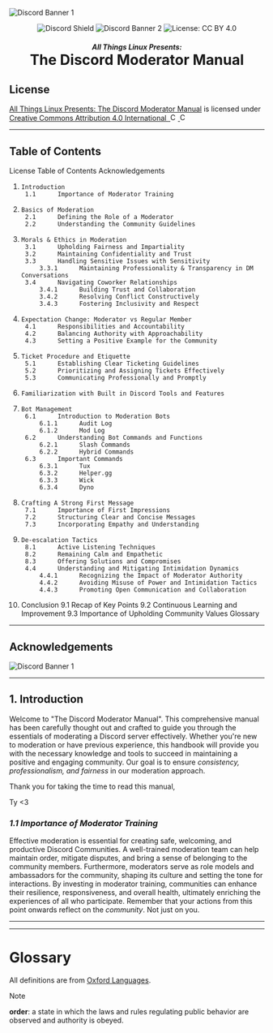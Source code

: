 ![Discord Banner 1](https://i.imgur.com/6kxPNlG.png)
<p align="center" style="margin: 8px 0px 0px 0px">
  <img src="https://discordapp.com/api/guilds/1172245377395728464/widget.png?style=shield" alt="Discord Shield">
  <img src="https://dcbadge.vercel.app/api/server/linux?style=flat&theme=clean" alt="Discord Banner 2">
  <img src="https://img.shields.io/badge/License-CC%20BY%204.0-lightgrey.svg" alt="License: CC BY 4.0">
</p>
<h5 align="center" style="margin-bottom: 0px">
  All Things Linux Presents:
</h5>
<h1 align="center" style="margin: 0px">
  The Discord Moderator Manual
</h1>

## License
<p>
	<a rel="work" href="https://github.com/allthingslinux/Moderator-Manual"> All Things Linux Presents: The Discord Moderator Manual</a>
	is licensed under
	<a rel="license" href="http://creativecommons.org/licenses/by/4.0/"> Creative Commons Attribution 4.0 International 
		<img alt="Creative Commons License" style="border-width:0" src="https://chooser-beta.creativecommons.org/img/cc-logo.f0ab4ebe.svg" width="15">
		<img alt="Creative Commons License" style="border-width:0" src="https://chooser-beta.creativecommons.org/img/cc-by.21b728bb.svg" width="15">
	</a>
</p>

---
## Table of Contents

License
Table of Contents
Acknowledgements
1.     Introduction
	    1.1      Importance of Moderator Training
2.     Basics of Moderation
	    2.1      Defining the Role of a Moderator
	    2.2      Understanding the Community Guidelines
2.     Morals & Ethics in Moderation
		3.1      Upholding Fairness and Impartiality
		3.2      Maintaining Confidentiality and Trust
		3.3      Handling Sensitive Issues with Sensitivity
		    3.3.1      Maintaining Professionality & Transparency in DM Conversations
		3.4      Navigating Coworker Relationships
		    3.4.1      Building Trust and Collaboration
		    3.4.2      Resolving Conflict Constructively
		    3.4.3      Fostering Inclusivity and Respect
4.     Expectation Change: Moderator vs Regular Member
	    4.1      Responsibilities and Accountability
	    4.2      Balancing Authority with Approachability
	    4.3      Setting a Positive Example for the Community
5.     Ticket Procedure and Etiquette
	    5.1      Establishing Clear Ticketing Guidelines
	    5.2      Prioritizing and Assigning Tickets Effectively
	    5.3      Communicating Professionally and Promptly
6.     Familiarization with Built in Discord Tools and Features
7.     Bot Management
	    6.1      Introduction to Moderation Bots
		    6.1.1      Audit Log
		    6.1.2      Mod Log
	    6.2      Understanding Bot Commands and Functions
		    6.2.1      Slash Commands
			6.2.2      Hybrid Commands
	    6.3      Important Commands
			6.3.1      Tux
			6.3.2      Helper.gg
			6.3.3      Wick
			6.3.4      Dyno
8.     Crafting A Strong First Message
	    7.1      Importance of First Impressions
	    7.2      Structuring Clear and Concise Messages
	    7.3      Incorporating Empathy and Understanding
9.     De-escalation Tactics
	    8.1      Active Listening Techniques
	    8.2      Remaining Calm and Empathetic
	    8.3      Offering Solutions and Compromises
	    4.4      Understanding and Mitigating Intimidation Dynamics 
			4.4.1      Recognizing the Impact of Moderator Authority
			4.4.2      Avoiding Misuse of Power and Intimidation Tactics 
			4.4.3      Promoting Open Communication and Collaboration
10.   Conclusion
	    9.1      Recap of Key Points
	    9.2      Continuous Learning and Improvement
	    9.3      Importance of Upholding Community Values
Glossary


---
## Acknowledgements

![Discord Banner 1](https://i.imgur.com/6kxPNlG.png)


---
## 1. Introduction

Welcome to "The Discord Moderator Manual". This comprehensive manual has been carefully thought out and crafted to guide you through the essentials of moderating a Discord server effectively. Whether you're new to moderation or have previous experience, this handbook will provide you with the necessary knowledge and tools to succeed in maintaining a positive and engaging community. Our goal is to ensure _consistency, professionalism, and fairness_ in our moderation approach.

Thank you for taking the time to read this manual,

Ty <3

###   *1.1 Importance of Moderator Training*

Effective moderation is essential for creating safe, welcoming, and productive Discord Communities. A well-trained moderation team can help maintain order, mitigate disputes, and bring a sense of belonging to the community members. Furthermore, moderators serve as role models and ambassadors for the community, shaping its culture and setting the tone for interactions. By investing in moderator training, communities can enhance their resilience, responsiveness, and overall health, ultimately enriching the experiences of all who participate. Remember that your actions from this point onwards reflect on the _community_. Not just on you.


---


---
# Glossary

All definitions are from [Oxford Languages](https://languages.oup.com/).

> [!NOTE]
> **order**: a state in which the laws and rules regulating public behavior are observed and authority is obeyed.
